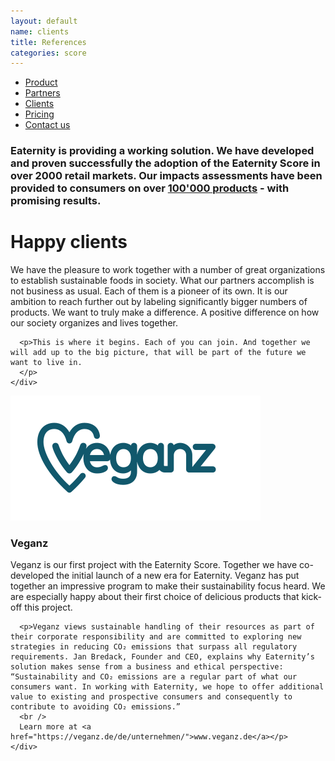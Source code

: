 ```yaml
---
layout: default
name: clients
title: References
categories: score
---
```


<style>
#main-nav-4 {
  border-bottom: 2px solid #46cc00;
}
</style>


<div class="container hidden-xs">
  <div class="row">
    <div class="col-xs-12 text-center">
      <ul class="subNavigation">
      <a href="/score"><li>Product</li></a>
      <a href="/score/partners"><li>Partners</li></a>
      <a href="/score/clients"><li class="current">Clients</li></a>
      <a href="/score/pricing"><li>Pricing</li></a>
      <a href="/contact"><li>Contact us</li></a>
      </ul>
    </div>
  </div>
</div>

<div class="container">
  <div class="row push-top small-push-bottom">
    <div class="col-xs-10 col-xs-offset-1 text-center">
      <h3>Eaternity is providing a working solution. We have developed and proven successfully the adoption of the Eaternity Score in over 2000 retail markets. Our impacts assessments have been provided to consumers on over <a href="/score/products">100'000 products</a> - with promising results.</h3>
</div>
</div>

  <div class="row push-top small-push-bottom">
    <div class="col-xs-12 text-center">
      <h1>Happy clients</h1>
    </div>
  </div>

  <div class="row push-bottom">
    <div class="col-xs-12 col-sm-offset-1 col-sm-10 col-md-offset-2 col-md-8 text-center">
      <p>We have the pleasure to work together with a number of great organizations to establish sustainable foods in society. What our partners accomplish is not business as usual. Each of them is a pioneer of its own. It is our ambition to reach further out by labeling significantly bigger numbers of products. We want to truly make a difference. A positive difference on how our society organizes and lives together.</p>

      <p>This is where it begins. Each of you can join. And together we will add up to the big picture, that will be part of the future we want to live in.
      </p>
    </div>

  </div>

  <div class="row push-bottom">
    <div class="col-xs-offset-2 col-xs-8  col-sm-offset-0 col-sm-3">
      <img class="responsive" src="/img/partners/Veganz.svg">
    </div>
    <div class="col-xs-12 col-sm-offset-1 col-sm-8 xs-push-top">
      <h3>Veganz</h3>
      <p>Veganz is our first project with the Eaternity Score. Together we have co-developed the initial launch of a new era for Eaternity. Veganz has put together an impressive program to make their sustainability focus heard. We are especially happy about their first choice of delicious products that kick-off this project.</p>

      <p>Veganz views sustainable handling of their resources as part of their corporate responsibility and are committed to exploring new strategies in reducing CO₂ emissions that surpass all regulatory requirements. Jan Bredack, Founder and CEO, explains why Eaternity’s solution makes sense from a business and ethical perspective: “Sustainability and CO₂ emissions are a regular part of what our consumers want. In working with Eaternity, we hope to offer additional value to existing and prospective consumers and consequently to contribute to avoiding CO₂ emissions.”
      <br />
      Learn more at <a href="https://veganz.de/de/unternehmen/">www.veganz.de</a></p>
    </div>

  </div>

</div>

<script src="https://ajax.googleapis.com/ajax/libs/jquery/1.11.3/jquery.min.js"></script>

<script src="/js/jquery.magnific-popup.min.js"></script>

<script src="/js/jquery.royalslider.min.js"></script>

<script src="/js/bootstrap.min.js"></script>

<script src="/js/icheck.min.js"></script>

<script src="/js/script.js"></script>
